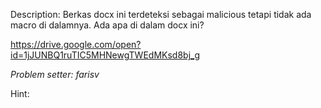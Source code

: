 Description:
Berkas docx ini terdeteksi sebagai malicious tetapi tidak ada macro di dalamnya. Ada apa di dalam docx ini?

https://drive.google.com/open?id=1jJUNBQ1ruTIC5MHNewgTWEdMKsd8bj_g


*Problem setter: farisv*

Hint:
